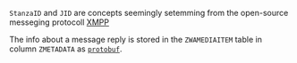 

`StanzaID` and `JID` are concepts seemingly setemming from the open-source messeging protocoll [XMPP][xmpp]

The info about a message reply is stored in the `ZWAMEDIAITEM` table in column `ZMETADATA` as [`protobuf`][protobuf-google].

[xmpp]: https://xmpp.org/
[protobuf-google]: https://developers.google.com/protocol-buffers/